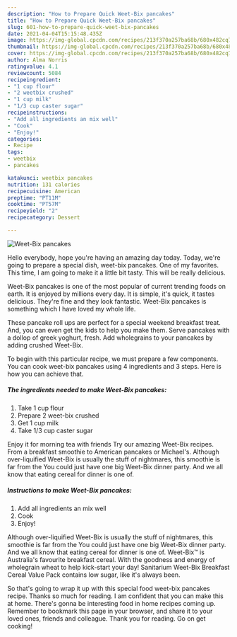 ```yaml
---
description: "How to Prepare Quick Weet-Bix pancakes"
title: "How to Prepare Quick Weet-Bix pancakes"
slug: 601-how-to-prepare-quick-weet-bix-pancakes
date: 2021-04-04T15:15:48.435Z
image: https://img-global.cpcdn.com/recipes/213f370a257ba68b/680x482cq70/weet-bix-pancakes-recipe-main-photo.jpg
thumbnail: https://img-global.cpcdn.com/recipes/213f370a257ba68b/680x482cq70/weet-bix-pancakes-recipe-main-photo.jpg
cover: https://img-global.cpcdn.com/recipes/213f370a257ba68b/680x482cq70/weet-bix-pancakes-recipe-main-photo.jpg
author: Alma Norris
ratingvalue: 4.1
reviewcount: 5084
recipeingredient:
- "1 cup flour"
- "2 weetbix crushed"
- "1 cup milk"
- "1/3 cup caster sugar"
recipeinstructions:
- "Add all ingredients an mix well"
- "Cook"
- "Enjoy!"
categories:
- Recipe
tags:
- weetbix
- pancakes

katakunci: weetbix pancakes 
nutrition: 131 calories
recipecuisine: American
preptime: "PT11M"
cooktime: "PT57M"
recipeyield: "2"
recipecategory: Dessert

---
```



![Weet-Bix pancakes](https://img-global.cpcdn.com/recipes/213f370a257ba68b/680x482cq70/weet-bix-pancakes-recipe-main-photo.jpg)

Hello everybody, hope you're having an amazing day today. Today, we're going to prepare a special dish, weet-bix pancakes. One of my favorites. This time, I am going to make it a little bit tasty. This will be really delicious.

Weet-Bix pancakes is one of the most popular of current trending foods on earth. It is enjoyed by millions every day. It is simple, it's quick, it tastes delicious. They're fine and they look fantastic. Weet-Bix pancakes is something which I have loved my whole life.

These pancake roll ups are perfect for a special weekend breakfast treat. And, you can even get the kids to help you make them. Serve pancakes with a dollop of greek yoghurt, fresh. Add wholegrains to your pancakes by adding crushed Weet-Bix.


To begin with this particular recipe, we must prepare a few components. You can cook weet-bix pancakes using 4 ingredients and 3 steps. Here is how you can achieve that.

<!--inarticleads1-->

##### The ingredients needed to make Weet-Bix pancakes:

1. Take 1 cup flour
1. Prepare 2 weet-bix crushed
1. Get 1 cup milk
1. Take 1/3 cup caster sugar


Enjoy it for morning tea with friends Try our amazing Weet-Bix recipes. From a breakfast smoothie to American pancakes or Michael&#39;s. Although over-liquified Weet-Bix is usually the stuff of nightmares, this smoothie is far from the You could just have one big Weet-Bix dinner party. And we all know that eating cereal for dinner is one of. 

<!--inarticleads2-->

##### Instructions to make Weet-Bix pancakes:

1. Add all ingredients an mix well
1. Cook
1. Enjoy!


Although over-liquified Weet-Bix is usually the stuff of nightmares, this smoothie is far from the You could just have one big Weet-Bix dinner party. And we all know that eating cereal for dinner is one of. Weet-Bix™ is Australia&#39;s favourite breakfast cereal. With the goodness and energy of wholegrain wheat to help kick-start your day! Sanitarium Weet-Bix Breakfast Cereal Value Pack contains low sugar, like it&#39;s always been. 

So that's going to wrap it up with this special food weet-bix pancakes recipe. Thanks so much for reading. I am confident that you can make this at home. There's gonna be interesting food in home recipes coming up. Remember to bookmark this page in your browser, and share it to your loved ones, friends and colleague. Thank you for reading. Go on get cooking!
